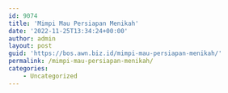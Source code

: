 ```yaml
---
id: 9074
title: 'Mimpi Mau Persiapan Menikah'
date: '2022-11-25T13:34:24+00:00'
author: admin
layout: post
guid: 'https://bos.awn.biz.id/mimpi-mau-persiapan-menikah/'
permalink: /mimpi-mau-persiapan-menikah/
categories:
    - Uncategorized
---
```



